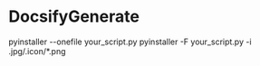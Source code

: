 # DocsifyGenerate
pyinstaller --onefile your_script.py pyinstaller -F your_script.py -i .jpg/.icon/*.png